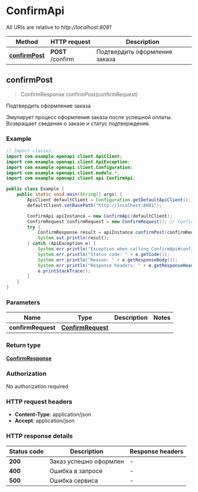 # ConfirmApi

All URIs are relative to *http://localhost:8081*

| Method | HTTP request | Description |
|------------- | ------------- | -------------|
| [**confirmPost**](ConfirmApi.md#confirmPost) | **POST** /confirm | Подтвердить оформление заказа |



## confirmPost

> ConfirmResponse confirmPost(confirmRequest)

Подтвердить оформление заказа

Эмулирует процесс оформления заказа после успешной оплаты. Возвращает сведения о заказе и статус подтверждения. 

### Example

```java
// Import classes:
import com.example.openapi.client.ApiClient;
import com.example.openapi.client.ApiException;
import com.example.openapi.client.Configuration;
import com.example.openapi.client.models.*;
import com.example.openapi.client.api.ConfirmApi;

public class Example {
    public static void main(String[] args) {
        ApiClient defaultClient = Configuration.getDefaultApiClient();
        defaultClient.setBasePath("http://localhost:8081");

        ConfirmApi apiInstance = new ConfirmApi(defaultClient);
        ConfirmRequest confirmRequest = new ConfirmRequest(); // ConfirmRequest | 
        try {
            ConfirmResponse result = apiInstance.confirmPost(confirmRequest);
            System.out.println(result);
        } catch (ApiException e) {
            System.err.println("Exception when calling ConfirmApi#confirmPost");
            System.err.println("Status code: " + e.getCode());
            System.err.println("Reason: " + e.getResponseBody());
            System.err.println("Response headers: " + e.getResponseHeaders());
            e.printStackTrace();
        }
    }
}
```

### Parameters


| Name | Type | Description  | Notes |
|------------- | ------------- | ------------- | -------------|
| **confirmRequest** | [**ConfirmRequest**](ConfirmRequest.md)|  | |

### Return type

[**ConfirmResponse**](ConfirmResponse.md)

### Authorization

No authorization required

### HTTP request headers

- **Content-Type**: application/json
- **Accept**: application/json


### HTTP response details
| Status code | Description | Response headers |
|-------------|-------------|------------------|
| **200** | Заказ успешно оформлен |  -  |
| **400** | Ошибка в запросе |  -  |
| **500** | Ошибка сервиса |  -  |

